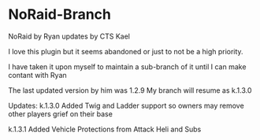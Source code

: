 # NoRaid-Branch
NoRaid by Ryan updates by CTS Kael

I love this plugin but it seems abandoned or just to not be a high priority.

I have taken it upon myself to maintain a sub-branch of it until I can make contant with Ryan

The last updated version by him was 1.2.9
My branch will resume as k.1.3.0

Updates:
k.1.3.0
Added Twig and Ladder support so owners may remove other players grief on their base

k.1.3.1
Added Vehicle Protections from Attack Heli and Subs 


